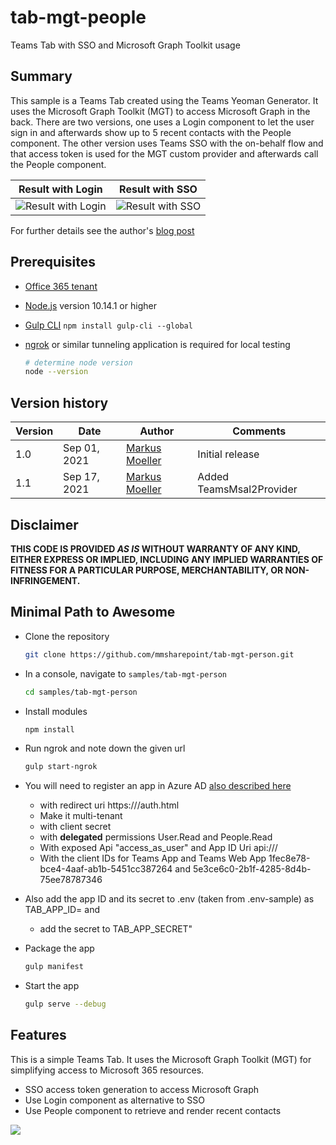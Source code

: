 # tab-mgt-people
Teams Tab with SSO and Microsoft Graph Toolkit usage

## Summary

This sample is a Teams Tab created using the Teams Yeoman Generator. It uses the Microsoft Graph Toolkit (MGT) to access Microsoft Graph in the back.
There are two versions, one uses a Login component to let the user sign in and afterwards show up to 5 recent contacts with the People component.
The other version uses Teams SSO with the on-behalf flow and that access token is used for the MGT custom provider and afterwards call the People component.

|Result with Login | Result with SSO|
:-------------------------:|:-------------------------:
![Result with Login](https://mmsharepoint.files.wordpress.com/2021/09/05mgt_login_result.png) | ![Result with SSO](https://mmsharepoint.files.wordpress.com/2021/09/06mgt_sso_result.png)

For further details see the author's [blog post](https://mmsharepoint.wordpress.com/2021/09/01/microsoft-graph-toolkit-in-a-teams-application-with-yo-teams-and-sso/)

## Prerequisites

* [Office 365 tenant](https://dev.office.com/sharepoint/docs/spfx/set-up-your-development-environment)
* [Node.js](https://nodejs.org) version 10.14.1 or higher
* [Gulp CLI](https://github.com/gulpjs/gulp-cli) `npm install gulp-cli --global`
* [ngrok](https://ngrok.com) or similar tunneling application is required for local testing

    ```bash
    # determine node version
    node --version
    ```

## Version history

Version|Date|Author|Comments
-------|----|----|--------
1.0|Sep 01, 2021|[Markus Moeller](https://twitter.com/moeller2_0)|Initial release
1.1|Sep 17, 2021|[Markus Moeller](https://twitter.com/moeller2_0)|Added TeamsMsal2Provider

## Disclaimer

**THIS CODE IS PROVIDED *AS IS* WITHOUT WARRANTY OF ANY KIND, EITHER EXPRESS OR IMPLIED, INCLUDING ANY IMPLIED WARRANTIES OF FITNESS FOR A PARTICULAR PURPOSE, MERCHANTABILITY, OR NON-INFRINGEMENT.**

## Minimal Path to Awesome
- Clone the repository
    ```bash
    git clone https://github.com/mmsharepoint/tab-mgt-person.git
    ```

- In a console, navigate to `samples/tab-mgt-person`

    ```bash
    cd samples/tab-mgt-person
    ```

- Install modules

    ```bash
    npm install
    ```

- Run ngrok and note down the given url

    ```bash
    gulp start-ngrok
    ```
- You will need to register an app in Azure AD [also described here](https://mmsharepoint.wordpress.com/2021/09/01/microsoft-graph-toolkit-in-a-teams-application-with-yo-teams-and-sso/)
  - with redirect uri https://<NGrok-Url>/auth.html
  - Make it multi-tenant
  - with client secret
  - with **delegated** permissions User.Read and People.Read
  - With exposed Api "access_as_user" and App ID Uri api://<NGrok-Url>/<App ID>
  - With the client IDs for Teams App and Teams Web App 1fec8e78-bce4-4aaf-ab1b-5451cc387264 and 5e3ce6c0-2b1f-4285-8d4b-75ee78787346
- Also add the app ID and its secret to .env (taken from .env-sample) as TAB_APP_ID= and 
    - add the secret to TAB_APP_SECRET"
- Package the app
    ```bash
    gulp manifest
    ```
- Start the app
    ```bash
    gulp serve --debug
    ```



## Features
This is a simple Teams Tab. It uses the Microsoft Graph Toolkit (MGT) for simplifying access to Microsoft 365 resources.
* SSO access token generation to access Microsoft Graph
* Use Login component as alternative to SSO
* Use People component to retrieve and render recent contacts

<img src="https://pnptelemetry.azurewebsites.net/teams-dev-samples/samples/tab-mgt-person" />